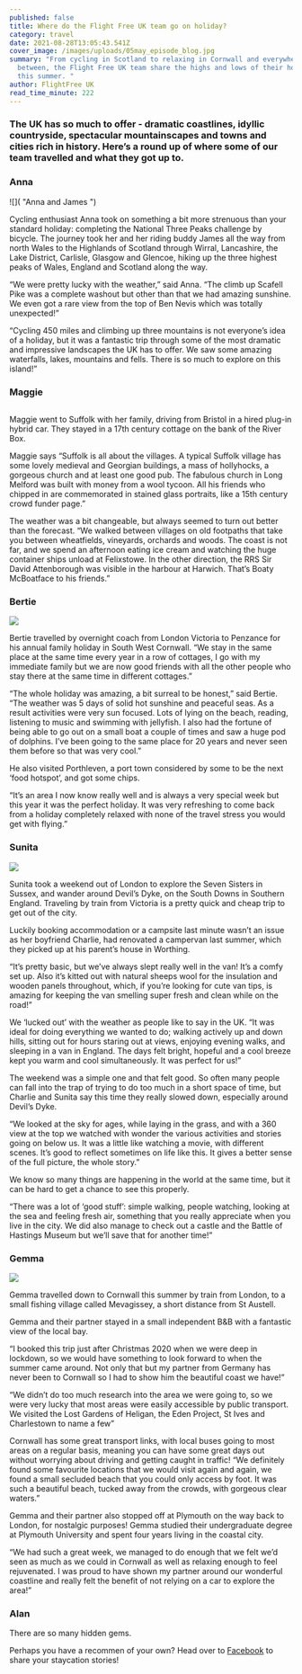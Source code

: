```yaml
---
published: false
title: Where do the Flight Free UK team go on holiday?
category: travel
date: 2021-08-28T13:05:43.541Z
cover_image: /images/uploads/05may_episode_blog.jpg
summary: "From cycling in Scotland to relaxing in Cornwall and everywhere in
  between, the Flight Free UK team share the highs and lows of their holidays
  this summer. "
author: FlightFree UK
read_time_minute: 222
---
```

### The UK has so much to offer - dramatic coastlines, idyllic countryside, spectacular mountainscapes and towns and cities rich in history. Here’s a round up of where some of our team travelled and what they got up to.

### Anna

![]( "Anna and James ")

Cycling enthusiast Anna took on something a bit more strenuous than your standard holiday: completing the National Three Peaks challenge by bicycle. The journey took her and her riding buddy James all the way from north Wales to the Highlands of Scotland through Wirral, Lancashire, the Lake District, Carlisle, Glasgow and Glencoe, hiking up the three highest peaks of Wales, England and Scotland along the way.

“We were pretty lucky with the weather,” said Anna. “The climb up Scafell Pike was a complete washout but other than that we had amazing sunshine. We even got a rare view from the top of Ben Nevis which was totally unexpected!”

“Cycling 450 miles and climbing up three mountains is not everyone’s idea of a holiday, but it was a fantastic trip through some of the most dramatic and impressive landscapes the UK has to offer. We saw some amazing waterfalls, lakes, mountains and fells. There is so much to explore on this island!”

### Maggie

![]()

Maggie went to Suffolk with her family, driving from Bristol in a hired plug-in hybrid car. They stayed in a 17th century cottage on the bank of the River Box.

Maggie says “Suffolk is all about the villages. A typical Suffolk village has some lovely medieval and Georgian buildings, a mass of hollyhocks, a gorgeous church and at least one good pub. The fabulous church in Long Melford was built with money from a wool tycoon. All his friends who chipped in are commemorated in stained glass portraits, like a 15th century crowd funder page.”

The weather was a bit changeable, but always seemed to turn out better than the forecast. “We walked between villages on old footpaths that take you between wheatfields, vineyards, orchards and woods. The coast is not far, and we spend an afternoon eating ice cream and watching the huge container ships unload at Felixstowe. In the other direction, the RRS Sir David Attenborough was visible in the harbour at Harwich. That’s Boaty McBoatface to his friends.”

### Bertie

![]( "Bertie")

Bertie travelled by overnight coach from London Victoria to Penzance for his annual family holiday in South West Cornwall. “We stay in the same place at the same time every year in a row of cottages, I go with my immediate family but we are now good friends with all the other people who stay there at the same time in different cottages.”

“The whole holiday was amazing, a bit surreal to be honest,” said Bertie. “The weather was 5 days of solid hot sunshine and peaceful seas. As a result activities were very sun focused. Lots of lying on the beach, reading, listening to music and swimming with jellyfish. I also had the fortune of being able to go out on a small boat a couple of times and saw a huge pod of dolphins. I’ve been going to the same place for 20 years and never seen them before so that was very cool.”

He also visited Porthleven, a port town considered by some to be the next ‘food hotspot’, and got some chips.

“It’s an area I now know really well and is always a very special week but this year it was the perfect holiday. It was very refreshing to come back from a holiday completely relaxed with none of the travel stress you would get with flying.”

### Sunita

![]( "Sunita")

Sunita took a weekend out of London to explore the Seven Sisters in Sussex, and wander around Devil’s Dyke, on the South Downs in Southern England. Traveling by train from Victoria is a pretty quick and cheap trip to get out of the city.

Luckily booking accommodation or a campsite last minute wasn’t an issue as her boyfriend Charlie, had renovated a campervan last summer, which they picked up at his parent’s house in Worthing.

“It’s pretty basic, but we’ve always slept really well in the van! It’s a comfy set up. Also it’s kitted out with natural sheeps wool for the insulation and wooden panels throughout, which, if you’re looking for cute van tips, is amazing for keeping the van smelling super fresh and clean while on the road!”

We ‘lucked out’ with the weather as people like to say in the UK.
“It was ideal for doing everything we wanted to do; walking actively up and down hills, sitting out for hours staring out at views, enjoying evening walks, and sleeping in a van in England. The days felt bright, hopeful and a cool breeze kept you warm and cool simultaneously. It was perfect for us!”

The weekend was a simple one and that felt good. So often many people can fall into the trap of trying to do too much in a short space of time, but Charlie and Sunita say this time they really slowed down, especially around Devil’s Dyke.

“We looked at the sky for ages, while laying in the grass, and with a 360 view at the top we watched with wonder the various activities and stories going on below us. It was a little like watching a movie, with different scenes. It’s good to reflect sometimes on life like this. It gives a better sense of the full picture, the whole story.”

We know so many things are happening in the world at the same time, but it can be hard to get a chance to see this properly.

“There was a lot of ‘good stuff’: simple walking, people watching, looking at the sea and feeling fresh air, something that you really appreciate when you live in the city. We did also manage to check out a castle and the Battle of Hastings Museum but we’ll save that for another time!”

### Gemma

![]( "Gemma")

Gemma travelled down to Cornwall this summer by train from London, to a small fishing village called Mevagissey, a short distance from St Austell.

Gemma and their partner stayed in a small independent B&B with a fantastic view of the local bay.

“I booked this trip just after Christmas 2020 when we were deep in lockdown, so we would have something to look forward to when the summer came around. Not only that but my partner from Germany has never been to Cornwall so I had to show him the beautiful coast we have!”

“We didn’t do too much research into the area we were going to, so we were very lucky that most areas were easily accessible by public transport. We visited the Lost Gardens of Heligan, the Eden Project, St Ives and Charlestown to name a few”

Cornwall has some great transport links, with local buses going to most areas on a regular basis, meaning you can have some great days out without worrying about driving and getting caught in traffic!
“We definitely found some favourite locations that we would visit again and again, we found a small secluded beach that you could only access by foot. It was such a beautiful beach, tucked away from the crowds, with gorgeous clear waters.”

Gemma and their partner also stopped off at Plymouth on the way back to London, for nostalgic purposes! Gemma studied their undergraduate degree at Plymouth University and spent four years living in the coastal city.

“We had such a great week, we managed to do enough that we felt we’d seen as much as we could in Cornwall as well as relaxing enough to feel rejuvenated. I was proud to have shown my partner around our wonderful coastline and really felt the benefit of not relying on a car to explore the area!”

### Alan

There are so many hidden gems.



Perhaps you have a recommen of your own? Head over to [Facebook](https://www.facebook.com/2168480816734086/posts/2912368965678597/) to share your staycation stories!